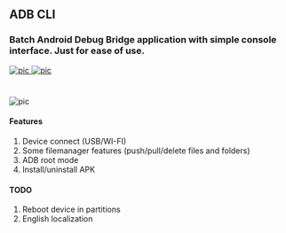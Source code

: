 ## ADB CLI
### Batch Android Debug Bridge application with simple console interface. Just for ease of use.
[![pic](https://img.shields.io/badge/status-beta-red.svg) ![pic](https://img.shields.io/badge/version-0.3-blue.svg)](https://github.com/angelokofficial/adb-cli-app/releases)
#
![pic](https://lh6.googleusercontent.com/w7s5atai0mGoeRoK35KDnssvd1a8EbOyJlwds3suuDfmCLObZC9QiLCxB84TlMKAKPUF12NWWIWiqPs=w1600-h768)
#### Features
1. Device connect (USB/WI-FI)
2. Some filemanager features (push/pull/delete files and folders)
3. ADB root mode
4. Install/uninstall APK
#### TODO
1. Reboot device in partitions
2. English localization
